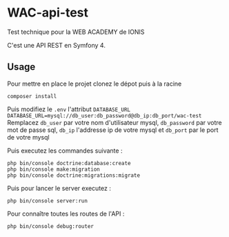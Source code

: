 # WAC-api-test

Test technique pour la WEB ACADEMY de IONIS

C'est une API REST en Symfony 4.

## Usage
Pour mettre en place le projet clonez le dépot puis à la racine
```
composer install
```

Puis modifiez le ```.env``` l'attribut ```DATABASE_URL``` 
```DATABASE_URL=mysql://db_user:db_password@db_ip:db_port/wac-test```
Remplacez ```db_user``` par votre nom d'utilisateur mysql, ```db_password``` par votre mot de passe sql, ```db_ip``` l'addresse ip de votre mysql et ```db_port``` par le port de votre mysql

Puis executez les commandes suivante :
```
php bin/console doctrine:database:create
php bin/console make:migration
php bin/console doctrine:migrations:migrate
```
Puis pour lancer le server executez :

```
php bin/console server:run
```

Pour connaître toutes les routes de l'API :
```
php bin/console debug:router
```